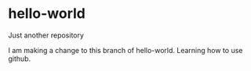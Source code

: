# hello-world
Just another repository

I am making a change to this branch of hello-world.
Learning how to use github.
